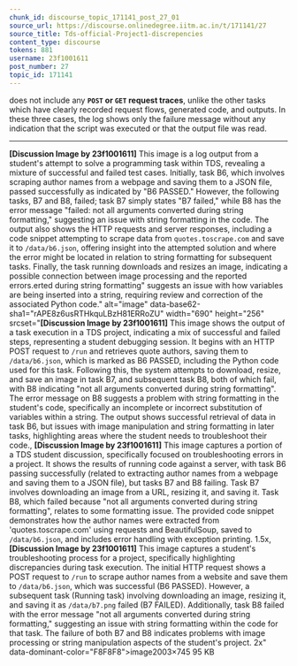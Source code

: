 ```yaml
---
chunk_id: discourse_topic_171141_post_27_01
source_url: https://discourse.onlinedegree.iitm.ac.in/t/171141/27
source_title: Tds-official-Project1-discrepencies
content_type: discourse
tokens: 881
username: 23f1001611
post_number: 27
topic_id: 171141
---
```


 does not include any **`POST` or `GET` request traces**, unlike the other tasks which have clearly recorded request flows, generated code, and outputs. In these three cases, the log shows only the failure message without any indication that the script was executed or that the output file was read.

---

**[Discussion Image by 23f1001611]** This image is a log output from a student's attempt to solve a programming task within TDS, revealing a mixture of successful and failed test cases. Initially, task B6, which involves scraping author names from a webpage and saving them to a JSON file, passed successfully as indicated by "B6 PASSED." However, the following tasks, B7 and B8, failed; task B7 simply states "B7 failed," while B8 has the error message "failed: not all arguments converted during string formatting," suggesting an issue with string formatting in the code. The output also shows the HTTP requests and server responses, including a code snippet attempting to scrape data from `quotes.toscrape.com` and save it to `/data/b6.json`, offering insight into the attempted solution and where the error might be located in relation to string formatting for subsequent tasks. Finally, the task running downloads and resizes an image, indicating a possible connection between image processing and the reported errors.erted during string formatting" suggests an issue with how variables are being inserted into a string, requiring review and correction of the associated Python code." alt="image" data-base62-sha1="rAPE8z6usRTHkquLBzH81ERRoZU" width="690" height="256" srcset="**[Discussion Image by 23f1001611]** This image shows the output of a task execution in a TDS project, indicating a mix of successful and failed steps, representing a student debugging session. It begins with an HTTP POST request to `/run` and retrieves quote authors, saving them to `/data/b6.json`, which is marked as B6 PASSED, including the Python code used for this task. Following this, the system attempts to download, resize, and save an image in task B7, and subsequent task B8, both of which fail, with B8 indicating "not all arguments converted during string formatting". The error message on B8 suggests a problem with string formatting in the student's code, specifically an incomplete or incorrect substitution of variables within a string. The output shows successful retrieval of data in task B6, but issues with image manipulation and string formatting in later tasks, highlighting areas where the student needs to troubleshoot their code., **[Discussion Image by 23f1001611]** This image captures a portion of a TDS student discussion, specifically focused on troubleshooting errors in a project. It shows the results of running code against a server, with task B6 passing successfully (related to extracting author names from a webpage and saving them to a JSON file), but tasks B7 and B8 failing. Task B7 involves downloading an image from a URL, resizing it, and saving it. Task B8, which failed because "not all arguments converted during string formatting", relates to some formatting issue. The provided code snippet demonstrates how the author names were extracted from 'quotes.toscrape.com' using requests and BeautifulSoup, saved to `/data/b6.json`, and includes error handling with exception printing. 1.5x, **[Discussion Image by 23f1001611]** This image captures a student's troubleshooting process for a project, specifically highlighting discrepancies during task execution. The initial HTTP request shows a POST request to `/run` to scrape author names from a website and save them to `/data/b6.json`, which was successful (B6 PASSED). However, a subsequent task (Running task) involving downloading an image, resizing it, and saving it as `/data/b7.png` failed (B7 FAILED). Additionally, task B8 failed with the error message "not all arguments converted during string formatting," suggesting an issue with string formatting within the code for that task. The failure of both B7 and B8 indicates problems with image processing or string manipulation aspects of the student's project. 2x" data-dominant-color="F8F8F8">image2003×745 95 KB
